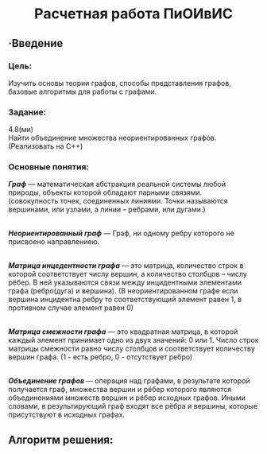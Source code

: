 <h1 align = "center"> <B> Расчетная работа ПиОИвИС </B></h1>
<h2> <B> ·Введение </B></h2>
<h3> <B> Цель: </B></h3>
Изучить основы теории графов, способы представления графов, базовые алгоритмы для работы с графами.
<h3> <B> Задание: </B></h3>
4.8(ми)
<br> Найти объединение множества неориентированных графов.(Реализовать на C++)
<h3> <B> Основные понятия: </B></h3>
<B><I>Граф</I></B> — математическая абстракция реальной системы любой природы, объекты которой обладают парными связями.
<br>(совокупность точек, соединенных линиями. Точки называются вершинами, или узлами, а линии – ребрами, или дугами.)

<br> <B><I>Неориентированный граф</I></B> — Граф, ни одному ребру которого не присвоено направлениею.

<br><B><I>Матрица инцедентности графа </I></B> — это матрица, количество строк в которой соответствует числу вершин, а количество столбцов – числу рёбер. В ней указываются связи между инцидентными элементами графа (ребро(дуга) и вершина). (В неориентированном графе если вершина инцидентна ребру то соответствующий элемент равен 1, в противном случае элемент равен 0)

<br><B><I> Матрица смежности графа</I></B> — это квадратная матрица, в которой каждый элемент принимает одно из двух значений: 0 или 1.
Число строк матрицы смежности равно числу столбцов и соответствует количеству вершин графа. (1 - есть ребро, 0 - отсутствует ребро)

<br><B> <I> Объединение графов </I> </B> — операция над графами, в результате которой получается граф, множества вершин и рёбер которого являются объединениями множеств вершин и рёбер исходных графов. Иными словами, в результирующий граф входят все рёбра и вершины, которые присутствуют в исходных графах.
<h2><B>Алгоритм решения: </B></h2>
